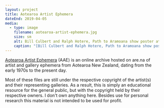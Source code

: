 ```yaml
---
layout: project
title: Aotearoa Artist Ephemera
dateEnd: 2019-04-05
media:
  - type: image
    filename: aotearoa-artist-ephemera.jpg
    size: sm
    alt: Bill Culbert and Ralph Hotere, Path to Aramoana show poster at Auckland Art Gallery
    caption: "[Bill Culbert and Ralph Hotere, Path to Aramoana show poster at Auckland Art Gallery](https://www.are.na/kommons-werkstatt/aotearoa-artist-ephemera)"
---
```


[Aotearoa Artist Ephemera](https://www.are.na/kommons-werkstatt/aotearoa-artist-ephemera) (AAE) is an online archive hosted on are.na of artist and gallery ephemera from Aotearoa New Zealand, dating from the early 1970s to the present day. 

Most of these files are still under the respective copyright of the artist(s) and their representing galleries. As a result, this is simply an educational resource for the general public, but with the copyright held by their respective owners. I don't own anything here. Besides use for personal research this material is not intended to be used for profit.